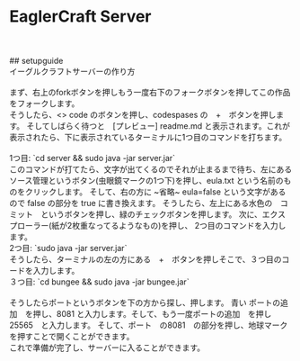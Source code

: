 # EaglerCraft Server

<br>
<br>
## setupguide
<br>
イーグルクラフトサーバーの作り方
<br>
<br>
まず、右上のforkボタンを押しもう一度右下のフォークボタンを押してこの作品をフォークします。<br>
そうしたら、<> code のボタンを押し、codespases の　+　ボタンを押します。
そしてしばらく待つと　[プレビュー] readme.md と表示されます。これが表示されたら、下に表示されているターミナルに1つ目のコマンドを打ちます。
<br>
<br>
1つ目: `cd server && sudo java -jar server.jar`
<br>
このコマンドが打てたら、文字が出てくるのでそれが止まるまで待ち、左にあるソース管理というボタン(虫眼鏡マークの1つ下)を押し、eula.txt という名前のものをクリックします。
そして、右の方に ~省略~ eula=false という文字があるので false の部分を true に書き換えます。
そうしたら、左上にある水色の　コミット　というボタンを押し、緑のチェックボタンを押します。
次に、エクスプローラー(紙が2枚重なってるようなもの)を押し、
2つ目のコマンドを入力します。
<br>
2つ目: `sudo java -jar server.jar`
<br>
そうしたら、ターミナルの左の方にある　+　ボタンを押しそこで、３つ目のコードを入力します。
<br>
３つ目: `cd bungee && sudo java -jar bungee.jar`
<br>
<br>
そうしたらポートというボタンを下の方から探し、押します。
青い ポートの追加　を押し、8081 と入力します。そして、もう一度ポートの追加　を押し25565　と入力します。
そして、ポート　の8081　の部分を押し、地球マークを押すことで開くことができます。
<br>
これで準備が完了し、サーバーに入ることができます。
